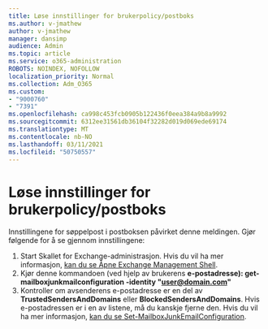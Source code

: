 ```yaml
---
title: Løse innstillinger for brukerpolicy/postboks
ms.author: v-jmathew
author: v-jmathew
manager: dansimp
audience: Admin
ms.topic: article
ms.service: o365-administration
ROBOTS: NOINDEX, NOFOLLOW
localization_priority: Normal
ms.collection: Adm_O365
ms.custom:
- "9000760"
- "7391"
ms.openlocfilehash: ca998c453fcb0905b122436f0eea384a9b8a9992
ms.sourcegitcommit: 6312ee31561db36104f32282d019d069ede69174
ms.translationtype: MT
ms.contentlocale: nb-NO
ms.lasthandoff: 03/11/2021
ms.locfileid: "50750557"
---
```

# <a name="fix-user-policymailbox-settings"></a>Løse innstillinger for brukerpolicy/postboks

Innstillingene for søppelpost i postboksen påvirket denne meldingen. Gjør følgende for å se gjennom innstillingene:

1. Start Skallet for Exchange-administrasjon. Hvis du vil ha mer informasjon, [kan du se Åpne Exchange Management Shell](https://go.microsoft.com/fwlink/?linkid=2101432).
2. Kjør denne kommandoen (ved hjelp av brukerens  **e-postadresse): get-mailboxjunkmailconfiguration -identity "user@domain.com"**
3. Kontroller om avsenderens e-postadresse er en del av **TrustedSendersAndDomains** eller **BlockedSendersAndDomains**. Hvis e-postadressen er i en av listene, må du kanskje fjerne den. Hvis du vil ha mer informasjon, [kan du se Set-MailboxJunkEmailConfiguration](https://go.microsoft.com/fwlink/?linkid=2101047).
